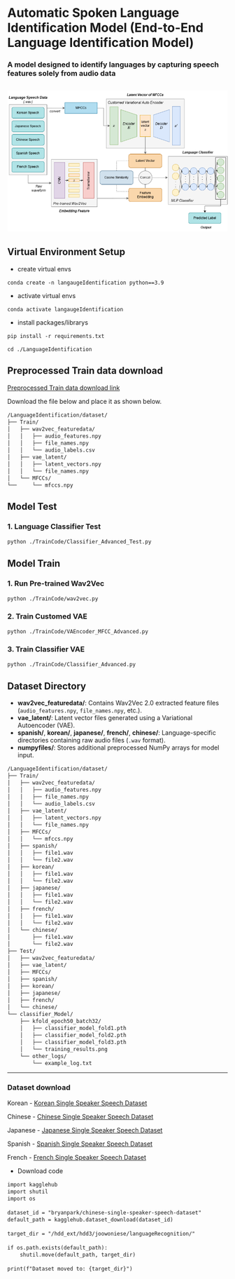 # Automatic Spoken Language Identification Model (End-to-End Language Identification Model)
### A model designed to identify languages by capturing speech features solely from audio data
![Architecture](https://github.com/joowoniese/LanguageIdentification/blob/main/ModelInfo/language_fullarchitecture.drawio%20(4).png)
---

## Virtual Environment Setup
* create virtual envs
```
conda create -n langaugeIdentification python==3.9
```
* activate virtual envs
```
conda activate langaugeIdentification
```
* install packages/librarys
```
pip install -r requirements.txt
```
```
cd ./LanguageIdentification
```

## Preprocessed Train data download
[Preprocessed Train data download link](https://drive.google.com/file/d/1pqDuAu3XtLFGWro0-dIOe5nYa_ti1ZEh/view?usp=sharing)

Download the file below and place it as shown below.
```
/LanguageIdentification/dataset/
├── Train/
│   ├── wav2vec_featuredata/
│   │   ├── audio_features.npy
│   │   ├── file_names.npy
│   │   └── audio_labels.csv
│   ├── vae_latent/
│   │   ├── latent_vectors.npy
│   │   └── file_names.npy
│   └── MFCCs/
└──     └── mfccs.npy

```

## Model Test
### 1. Language Classifier Test
```
python ./TrainCode/Classifier_Advanced_Test.py
```


## Model Train
### 1. Run Pre-trained Wav2Vec 
```
python ./TrainCode/wav2vec.py
```
### 2. Train Customed VAE
```
python ./TrainCode/VAEncoder_MFCC_Advanced.py
```
### 3. Train Classifier VAE
```
python ./TrainCode/Classifier_Advanced.py
```



## Dataset Directory
- **wav2vec_featuredata/**: Contains Wav2Vec 2.0 extracted feature files (`audio_features.npy`, `file_names.npy`, etc.).
- **vae_latent/**: Latent vector files generated using a Variational Autoencoder (VAE).
- **spanish/**, **korean/**, **japanese/**, **french/**, **chinese/**: Language-specific directories containing raw audio files (`.wav` format).
- **numpyfiles/**: Stores additional preprocessed NumPy arrays for model input.
```
/LanguageIdentification/dataset/
├── Train/
│   ├── wav2vec_featuredata/
│   │   ├── audio_features.npy
│   │   ├── file_names.npy
│   │   └── audio_labels.csv
│   ├── vae_latent/
│   │   ├── latent_vectors.npy
│   │   └── file_names.npy
│   ├── MFCCs/
│   │   └── mfccs.npy
│   ├── spanish/
│   │   ├── file1.wav
│   │   └── file2.wav
│   ├── korean/
│   │   ├── file1.wav
│   │   └── file2.wav
│   ├── japanese/
│   │   ├── file1.wav
│   │   └── file2.wav
│   ├── french/
│   │   ├── file1.wav
│   │   └── file2.wav
│   └── chinese/
│       ├── file1.wav
│       └── file2.wav
├── Test/
│   ├── wav2vec_featuredata/
│   ├── vae_latent/
│   ├── MFCCs/
│   ├── spanish/
│   ├── korean/
│   ├── japanese/
│   ├── french/
│   └── chinese/
└── classifier_Model/
    ├── kfold_epoch50_batch32/
    │   ├── classifier_model_fold1.pth
    │   ├── classifier_model_fold2.pth
    │   ├── classifier_model_fold3.pth
    │   └── training_results.png
    └── other_logs/
        └── example_log.txt
```
---
### Dataset download
Korean - [Korean Single Speaker Speech Dataset](https://www.kaggle.com/datasets/bryanpark/korean-single-speaker-speech-dataset)

Chinese - [Chinese Single Speaker Speech Dataset](https://www.kaggle.com/datasets/bryanpark/chinese-single-speaker-speech-dataset)

Japanese - [Japanese Single Speaker Speech Dataset](https://www.kaggle.com/datasets/bryanpark/japanese-single-speaker-speech-dataset)

Spanish - [Spanish Single Speaker Speech Dataset](https://www.kaggle.com/datasets/bryanpark/spanish-single-speaker-speech-dataset)

French - [French Single Speaker Speech Dataset](https://www.kaggle.com/datasets/bryanpark/french-single-speaker-speech-dataset)

* Download code
```
import kagglehub
import shutil
import os

dataset_id = "bryanpark/chinese-single-speaker-speech-dataset"
default_path = kagglehub.dataset_download(dataset_id)

target_dir = "/hdd_ext/hdd3/joowoniese/languageRecognition/"

if os.path.exists(default_path):
    shutil.move(default_path, target_dir)

print(f"Dataset moved to: {target_dir}")
```

